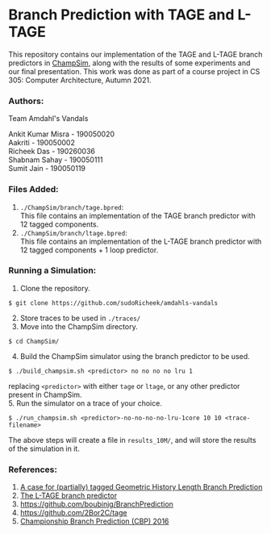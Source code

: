 # Branch Prediction with TAGE and L-TAGE

This repository contains our implementation of the TAGE and L-TAGE branch predictors in [ChampSim](https://github.com/ChampSim/ChampSim), along with the results of some experiments and our final presentation. This work was done as part of a course project in CS 305: Computer Architecture, Autumn 2021.

### Authors:

Team Amdahl's Vandals

Ankit Kumar Misra - 190050020\
Aakriti - 190050002\
Richeek Das - 190260036\
Shabnam Sahay - 190050111\
Sumit Jain - 190050119

### Files Added:

1. `./ChampSim/branch/tage.bpred`:\
This file contains an implementation of the TAGE branch predictor with 12 tagged components.
2. `./ChampSim/branch/ltage.bpred`:\
This file contains an implementation of the L-TAGE branch predictor with 12 tagged components + 1 loop predictor.

### Running a Simulation:

1. Clone the repository.
```
$ git clone https://github.com/sudoRicheek/amdahls-vandals
```
2. Store traces to be used in `./traces/`
3. Move into the ChampSim directory.
```
$ cd ChampSim/
```
4. Build the ChampSim simulator using the branch predictor to be used.
```
$ ./build_champsim.sh <predictor> no no no no lru 1
```
replacing `<predictor>` with either `tage` or `ltage`, or any other predictor present in ChampSim.\
5. Run the simulator on a trace of your choice.
```
$ ./run_champsim.sh <predictor>-no-no-no-no-lru-1core 10 10 <trace-filename>
```

The above steps will create a file in `results_10M/`, and will store the results of the simulation in it.

### References:

1. [A case for (partially) tagged Geometric History Length Branch Prediction](http://www.irisa.fr/caps/people/seznec/JILP-COTTAGE.pdf)
2. [The L-TAGE branch predictor](https://jilp.org/vol9/v9paper6.pdf)
3. https://github.com/boubinjg/BranchPrediction
4. https://github.com/2Bor2C/tage
5. [Championship Branch Prediction (CBP) 2016](https://jilp.org/cbp2016/program.html)
